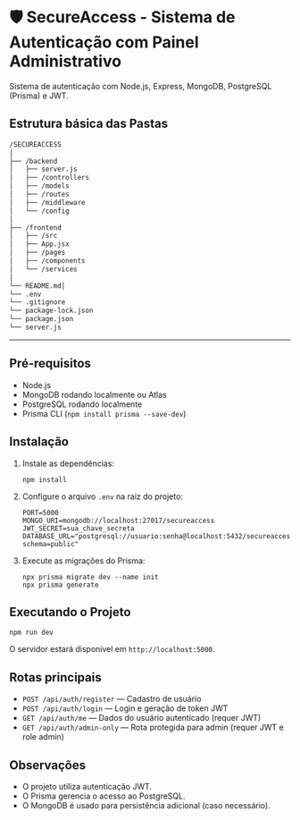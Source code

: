 # 🛡️ SecureAccess - Sistema de Autenticação com Painel Administrativo

Sistema de autenticação com Node.js, Express, MongoDB, PostgreSQL (Prisma) e JWT.

## Estrutura básica das Pastas

```bash
/SECUREACCESS
│
├── /backend
│   ├── server.js
│   ├── /controllers
│   ├── /models
│   ├── /routes
│   ├── /middleware
│   └── /config
│
├── /frontend
│   ├── /src
│   ├── App.jsx
│   ├── /pages
│   ├── /components
│   └── /services
│
└── README.md│
└── .env
└── .gitignore
└── package-lock.json
└── package.json
└── server.js
```
---
## Pré-requisitos

- Node.js
- MongoDB rodando localmente ou Atlas
- PostgreSQL rodando localmente
- Prisma CLI (`npm install prisma --save-dev`)

## Instalação

1. Instale as dependências:
   ```
   npm install
   ```

2. Configure o arquivo `.env` na raiz do projeto:
   ```
   PORT=5000
   MONGO_URI=mongodb://localhost:27017/secureaccess
   JWT_SECRET=sua_chave_secreta
   DATABASE_URL="postgresql://usuario:senha@localhost:5432/secureaccess?schema=public"
   ```

3. Execute as migrações do Prisma:
   ```
   npx prisma migrate dev --name init
   npx prisma generate
   ```

## Executando o Projeto

```
npm run dev
```

O servidor estará disponível em `http://localhost:5000`.

## Rotas principais

- `POST /api/auth/register` — Cadastro de usuário
- `POST /api/auth/login` — Login e geração de token JWT
- `GET /api/auth/me` — Dados do usuário autenticado (requer JWT)
- `GET /api/auth/admin-only` — Rota protegida para admin (requer JWT e role admin)

## Observações

- O projeto utiliza autenticação JWT.
- O Prisma gerencia o acesso ao PostgreSQL.
- O MongoDB é usado para persistência adicional (caso necessário).